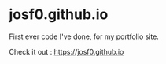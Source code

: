# josf0.github.io

First ever code I've done, for my portfolio site.

Check it out : https://josf0.github.io
